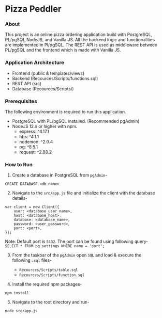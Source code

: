 # Pizza Peddler

### About

This project is an online pizza ordering application build with PostgreSQL, PL/pgSQL,NodeJS, and Vanilla JS. All the backend logic and functionalities are implemented in Pl/pgSQL. The REST API is used as middleware between PL/pgSQL and the frontend which is made with Vanilla JS.

### Application Architecture

- Frontend (public & templates/views)
- Backend (Recources/Scripts/functions.sql)
- REST API (src)
- Database (Recources/Scripts/)

### Prerequisites
The following environment is required to run this application.

- PostgreSQL with PL/pgSQL installed. (Recommended pgAdmin)
- NodeJS 12.x or higher with npm.
    - express: ^4.17.1
    - hbs: ^4.1.1
    - nodemon: ^2.0.4
    - pg: ^8.5.1
    - request: ^2.88.2


### How to Run
1. Create a database in PostgreSQL from `pgAdmin`-

`CREATE DATABASE <db_name>`

2. Navigate to the `src/app.js` file and initialize the client with the database details- 
```
var client = new Client({
    user: <database_user_name>,
    host: <database_host>,
    database: <database_name>,
    password: <user_password>,
    port: <port>,
});
```
Note: Default port is `5432`. The port can be found using following query-
`SELECT * FROM pg_settings WHERE name = 'port';`

3. From the taskbar of the `pgAdmin` open `SQL` and load & execure the following `.sql` files-
    - `Recources/Scripts/table.sql`
    - `Recources/Scripts/function.sql`


4. Install the required npm packages-

`npm install`

5. Navigate to the root directory and run-

`node src/app.js`